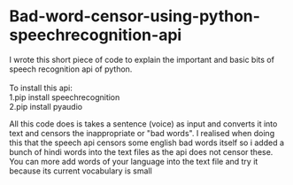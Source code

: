 # Bad-word-censor-using-python-speechrecognition-api

I wrote this short piece of code to explain the important and basic bits of speech recognition api of python.<br><br>
To install this api:<br>
1.pip install speechrecognition<br>
2.pip install pyaudio<br>

All this code does is takes a sentence (voice) as input and converts it into text and censors the inappropriate or "bad words".
I realised when doing this that the speech api censors some english bad words itself so i added a bunch of hindi words into the text files as the api does not censor these. You can more add words of your language into the text file and try it because its current vocabulary is small<br>

 
